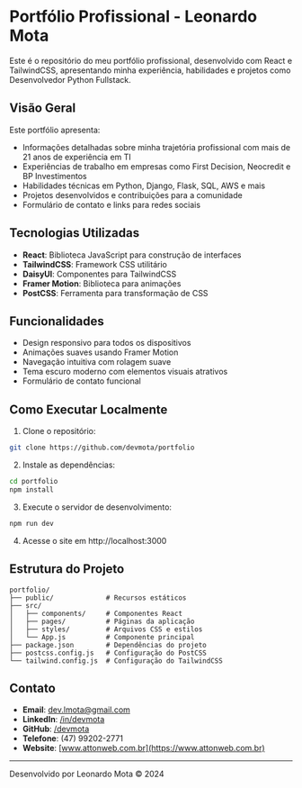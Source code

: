 # Portfólio Profissional - Leonardo Mota

Este é o repositório do meu portfólio profissional, desenvolvido com React e TailwindCSS, apresentando minha experiência, habilidades e projetos como Desenvolvedor Python Fullstack.

## Visão Geral

Este portfólio apresenta:

- Informações detalhadas sobre minha trajetória profissional com mais de 21 anos de experiência em TI
- Experiências de trabalho em empresas como First Decision, Neocredit e BP Investimentos
- Habilidades técnicas em Python, Django, Flask, SQL, AWS e mais
- Projetos desenvolvidos e contribuições para a comunidade
- Formulário de contato e links para redes sociais

## Tecnologias Utilizadas

- **React**: Biblioteca JavaScript para construção de interfaces
- **TailwindCSS**: Framework CSS utilitário 
- **DaisyUI**: Componentes para TailwindCSS
- **Framer Motion**: Biblioteca para animações
- **PostCSS**: Ferramenta para transformação de CSS

## Funcionalidades

- Design responsivo para todos os dispositivos
- Animações suaves usando Framer Motion
- Navegação intuitiva com rolagem suave
- Tema escuro moderno com elementos visuais atrativos
- Formulário de contato funcional

## Como Executar Localmente

1. Clone o repositório:
```bash
git clone https://github.com/devmota/portfolio
```

2. Instale as dependências:
```bash
cd portfolio
npm install
```

3. Execute o servidor de desenvolvimento:
```bash
npm run dev
```

4. Acesse o site em http://localhost:3000

## Estrutura do Projeto

```
portfolio/
├── public/             # Recursos estáticos
├── src/
│   ├── components/     # Componentes React
│   ├── pages/          # Páginas da aplicação
│   ├── styles/         # Arquivos CSS e estilos
│   └── App.js          # Componente principal
├── package.json        # Dependências do projeto
├── postcss.config.js   # Configuração do PostCSS
└── tailwind.config.js  # Configuração do TailwindCSS
```

## Contato

- **Email**: dev.lmota@gmail.com
- **LinkedIn**: [/in/devmota](https://linkedin.com/in/devmota)
- **GitHub**: [/devmota](https://github.com/devmota)
- **Telefone**: (47) 99202-2771
- **Website**: [www.attonweb.com.br](https://www.attonweb.com.br)

---

Desenvolvido por Leonardo Mota © 2024 